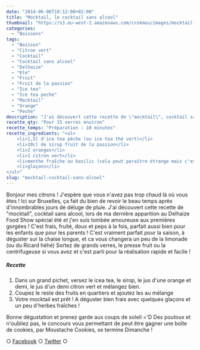 ```yaml
---
date: "2014-06-06T19:12:00+02:00"
title: "Mocktail, le cocktail sans alcool"
thumbnail: "https://s3.eu-west-2.amazonaws.com/crokmou/images/mocktail-cocktail-sans-alcool-passion-peche-orange-citron-vert.jpg"
categories:
  - "Boissons"
tags:
  - "Boisson"
  - "Citron vert"
  - "Cocktail"
  - "Cocktail sans alcool"
  - "Delhaize"
  - "Ete"
  - "Fruit"
  - "Fruit de la passion"
  - "Ice tea"
  - "Ice tea peche"
  - "Mocktail"
  - "Orange"
  - "Peche"
description: "J'ai découvert cette recette de \"mocktail\", cocktail sans alcool, lors de ma dernière apparition au Delhaize Food Show et j'en suis tombée amoureuse !"
recette_qty: "Pour 15 verres environ"
recette_temps: "Préparation : 10 minutes"
recette_ingredients: "<ul>
	<li>1,5l d'ice tea pêche (ou ice tea thé vert)</li>
	<li>20cl de sirop fruit de la passion</li>
	<li>2 oranges</li>
	<li>1 citron vert</li>
	<li>menthe fraîche ou basilic (cela peut paraître étrange mais c'est bon !)</li>
	<li>glaçons</li>
</ul>"
slug: "mocktail-cocktail-sans-alcool"
---
```


Bonjour mes citrons ! J'espère que vous n'avez pas trop chaud là où vous êtes ! Ici sur Bruxelles, ça fait du bien de revoir le beau temps après d'innombrables jours de déluge de pluie. J'ai découvert cette recette de "mocktail", cocktail sans alcool, lors de ma dernière apparition au Delhaize Food Show spécial été et j'en suis tombée amoureuse aux premières gorgées ! C'est frais, fruité, doux et peps à la fois, parfait aussi bien pour les enfants que pour les parents ! C'est vraiment parfait pour la saison, à déguster sur la chaise longue, et ca vous changera un peu de la limonade (ou du Ricard héhé) Sortez de grands verres, le presse fruit ou la centrifugeuse si vous avez et c'est parti pour la réalisation rapide et facile !

##### Recette

1.  Dans un grand pichet, versez le icea tea, le sirop, le jus d'une orange et demi, le jus d'un demi citron vert et mélangez bien.
2.  Coupez le reste des fruits en quartiers et ajoutez les au mélange
3.  Votre mocktail est prêt ! A déguster bien frais avec quelques glaçons et un peu d'herbes fraîches !

Bonne dégustation et prenez garde aux coups de soleil ='D Des poutoux et n'oubliez pas, le concours vous permettant de peut être gagner une boîte de cookies, par Moustache Cookies, se termine Dimanche !

○ [Facebook](https://www.facebook.com/crokmou.blog) ○ [Twitter](https://twitter.com/Crokmou) ○